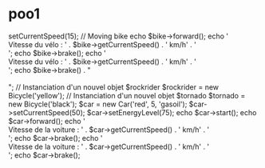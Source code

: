 # poo1
<?php

require_once 'bicycle.php';
require_once 'car.php';

$bike = new Bicycle('blue');
$bike->setCurrentSpeed(15);


// Moving bike
echo $bike->forward();
echo '<br> Vitesse du vélo : ' . $bike->getCurrentSpeed()  . ' km/h' . '<br>';
echo $bike->brake();
echo '<br> Vitesse du vélo : ' . $bike->getCurrentSpeed() . ' km/h' . '<br>';
echo $bike->brake() . "<br><br>";


// Instanciation d'un nouvel objet $rockrider
$rockrider = new Bicycle('yellow');

// Instanciation d'un nouvel objet $tornado
$tornado = new Bicycle('black');


$car = new Car('red', 5, 'gasoil');
$car->setCurrentSpeed(50);
$car->setEnergyLevel(75);

echo $car->start();

echo $car->forward();
echo '<br> Vitesse de la voiture : ' . $car->getCurrentSpeed()  . ' km/h' . '<br>';
echo $car->brake();
echo '<br> Vitesse de la voiture : ' . $car->getCurrentSpeed() . ' km/h' . '<br>';
echo $car->brake();
